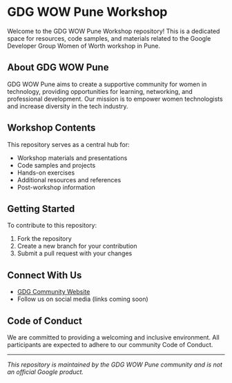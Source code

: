 # GDG WOW Pune Workshop

Welcome to the GDG WOW Pune Workshop repository! This is a dedicated space for resources, code samples, and materials related to the Google Developer Group Women of Worth workshop in Pune.

## About GDG WOW Pune

GDG WOW Pune aims to create a supportive community for women in technology, providing opportunities for learning, networking, and professional development. Our mission is to empower women technologists and increase diversity in the tech industry.

## Workshop Contents

This repository serves as a central hub for:
- Workshop materials and presentations
- Code samples and projects
- Hands-on exercises
- Additional resources and references
- Post-workshop information

## Getting Started

To contribute to this repository:
1. Fork the repository
2. Create a new branch for your contribution
3. Submit a pull request with your changes

## Connect With Us

- [GDG Community Website](https://developers.google.com/community/gdg)
- Follow us on social media (links coming soon)

## Code of Conduct

We are committed to providing a welcoming and inclusive environment. All participants are expected to adhere to our community Code of Conduct.

---

*This repository is maintained by the GDG WOW Pune community and is not an official Google product.*
